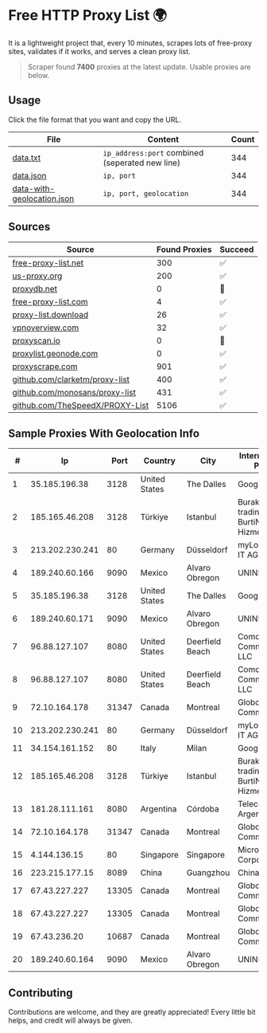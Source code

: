 
# Free HTTP Proxy List 🌍

It is a lightweight project that, every 10 minutes, scrapes lots of free-proxy sites, validates if it works, and serves a clean proxy list.


> Scraper found **7400** proxies at the latest update. Usable proxies are below.

## Usage

Click the file format that you want and copy the URL.


|File|Content|Count|
|----|-------|-----|
|[data.txt](https://raw.githubusercontent.com/themiralay/Proxy-List-World/master/data.txt)|`ip_address:port` combined (seperated new line)|344|
|[data.json](https://raw.githubusercontent.com/themiralay/Proxy-List-World/master/data.json)|`ip, port`|344|
|[data-with-geolocation.json](https://raw.githubusercontent.com/themiralay/Proxy-List-World/master/data-with-geolocation.json)|`ip, port, geolocation`|344|

## Sources

|Source|Found Proxies|Succeed|
|------|-------------|-------|
|[free-proxy-list.net](https://free-proxy-list.net)|300|✅|
|[us-proxy.org](https://www.us-proxy.org)|200|✅|
|[proxydb.net](http://proxydb.net)|0|🚫|
|[free-proxy-list.com](https://free-proxy-list.com/?page=&port=&type%5B%5D=http&type%5B%5D=https&up_time=0&search=Search)|4|✅|
|[proxy-list.download](https://www.proxy-list.download/HTTP)|26|✅|
|[vpnoverview.com](https://vpnoverview.com/privacy/anonymous-browsing/free-proxy-servers)|32|✅|
|[proxyscan.io](https://www.proxyscan.io)|0|🚫|
|[proxylist.geonode.com](https://proxylist.geonode.com/api/proxy-list?limit=300&page=1&sort_by=lastChecked&sort_type=desc&protocols=http,https)|0|✅|
|[proxyscrape.com](https://api.proxyscrape.com/v2/?request=displayproxies&protocol=http&timeout=10000&country=all&ssl=all&anonymity=all)|901|✅|
|[github.com/clarketm/proxy-list](https://raw.githubusercontent.com/clarketm/proxy-list/master/proxy-list-raw.txt)|400|✅|
|[github.com/monosans/proxy-list](https://raw.githubusercontent.com/monosans/proxy-list/main/proxies/http.txt)|431|✅|
|[github.com/TheSpeedX/PROXY-List](https://raw.githubusercontent.com/TheSpeedX/PROXY-List/master/http.txt)|5106|✅|


## Sample Proxies With Geolocation Info

|#|Ip|Port|Country|City|Internet Service Provider|
|-|--|----|-------|----|-------------------------|
|1|35.185.196.38|3128|United States|The Dalles|Google LLC|
|2|185.165.46.208|3128|Türkiye|Istanbul|Burak Buylu trading as BurtiNET Internet Hizmetleri|
|3|213.202.230.241|80|Germany|Düsseldorf|myLoc managed IT AG|
|4|189.240.60.166|9090|Mexico|Alvaro Obregon|UNINET|
|5|35.185.196.38|3128|United States|The Dalles|Google LLC|
|6|189.240.60.171|9090|Mexico|Alvaro Obregon|UNINET|
|7|96.88.127.107|8080|United States|Deerfield Beach|Comcast Cable Communications, LLC|
|8|96.88.127.107|8080|United States|Deerfield Beach|Comcast Cable Communications, LLC|
|9|72.10.164.178|31347|Canada|Montreal|GloboTech Communications|
|10|213.202.230.241|80|Germany|Düsseldorf|myLoc managed IT AG|
|11|34.154.161.152|80|Italy|Milan|Google LLC|
|12|185.165.46.208|3128|Türkiye|Istanbul|Burak Buylu trading as BurtiNET Internet Hizmetleri|
|13|181.28.111.161|8080|Argentina|Córdoba|Telecom Argentina S.A|
|14|72.10.164.178|31347|Canada|Montreal|GloboTech Communications|
|15|4.144.136.15|80|Singapore|Singapore|Microsoft Corporation|
|16|223.215.177.15|8089|China|Guangzhou|Chinanet|
|17|67.43.227.227|13305|Canada|Montreal|GloboTech Communications|
|18|67.43.227.227|13305|Canada|Montreal|GloboTech Communications|
|19|67.43.236.20|10687|Canada|Montreal|GloboTech Communications|
|20|189.240.60.164|9090|Mexico|Alvaro Obregon|UNINET|



## Contributing

Contributions are welcome, and they are greatly appreciated! Every
little bit helps, and credit will always be given.

